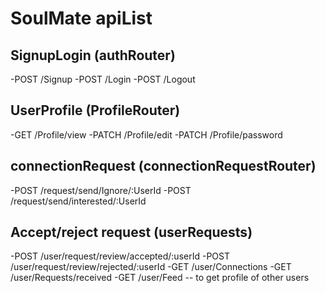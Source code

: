 # SoulMate apiList

## SignupLogin (authRouter)

-POST /Signup
-POST /Login
-POST /Logout

## UserProfile (ProfileRouter)

-GET /Profile/view
-PATCH /Profile/edit
-PATCH /Profile/password

## connectionRequest (connectionRequestRouter)

-POST /request/send/Ignore/:UserId
-POST /request/send/interested/:UserId

## Accept/reject request (userRequests)

-POST /user/request/review/accepted/:userId
-POST /user/request/review/rejected/:userId
-GET /user/Connections
-GET /user/Requests/received
-GET /user/Feed -- to get profile of other users
